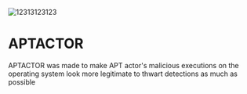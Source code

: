 
![12313123123](https://github.com/homjxi0e/APTACTOR/assets/25440152/27ef106a-adf0-4c94-9f07-606557a8f226)
# APTACTOR
APTACTOR was made to make APT actor's malicious executions on the operating system look more legitimate to thwart detections as much as possible 
